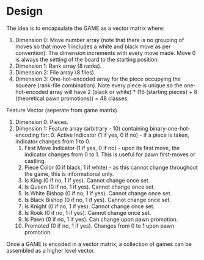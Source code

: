 # Design

The idea is to encapsulate the GAME as a vector matrix where:
  1. Dimension 0: Move number array (note that there is no grouping of moves so that move 1 includes a white and black move as per convention).  The dimension increments with every move made. Move 0 is always the setting of the board to the starting position.
  2. Dimension 1: Rank array (8 ranks).
  3. Dimension 2: File array (8 files).
  4. Dimension 3: One-hot-encoded array for the piece occupying the squeare (rank-file combination).  Note every piece is unique so the one-hot-encoded array will have 2 (black or white) * (16 (starting pieces) + 8 (theoretical pawn promotions)) = 48 classes.

Feature Vector (seperate from game matrix).
  1. Dimension 0: Pieces. 
  2. Dimension 1: Feature array (arbitrary - 10) containing binary-one-hot-encoding for:
     0. Active Indicator (1 if yes, 0 if no) - if a piece is taken, indicator changes from 1 to 0.
     1. First Move Indicator (1 if yes, 0 if no) - upon its first move, the indicator changes from 0 to 1. This is useful for pawn first-moves or castling.
     2. Piece Color (0 if black, 1 if white) - as this cannot change throughout the game, this is informational only.
     3. Is King (0 if no, 1 if yes).  Cannot change once set.
     4. Is Queen (0 if no, 1 if yes).  Cannot change once set.
     5. Is White Bishop (0 if no, 1 if yes).  Cannot change once set.
     6. Is Black Bishop (0 if no, 1 if yes).  Cannot change once set.
     7. Is Knight (0 if no, 1 if yes).  Cannot change once set.
     8. Is Rook (0 if no, 1 if yes).  Cannot change once set.
     9. Is Pawn (0 if no, 1 if yes).  Can change upon pawn promotion.
     10. Promoted (0 if no, 1 if yes).  Changes from 0 to 1 upon pawn promotion.

Once a GAME is encoded in a vector matrix, a collection of games can be assembled as a higher level vector.
     
